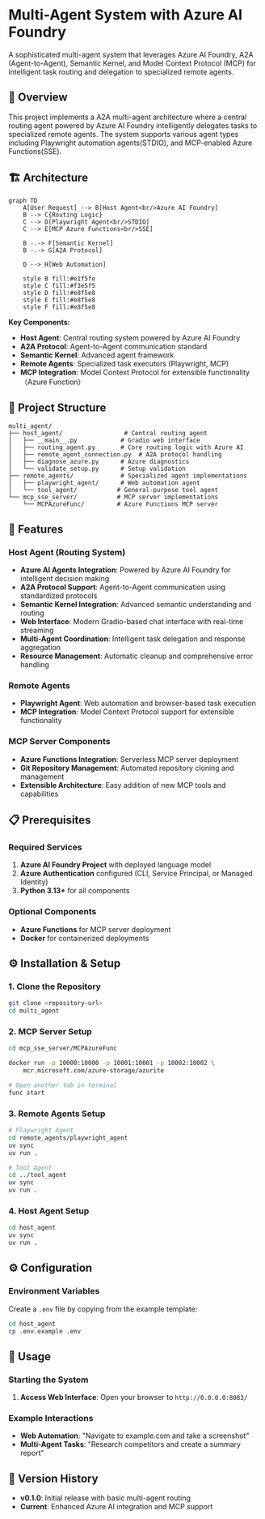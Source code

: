 # Multi-Agent System with Azure AI Foundry

A sophisticated multi-agent system that leverages Azure AI Foundry, A2A (Agent-to-Agent), Semantic Kernel, and Model Context Protocol (MCP) for intelligent task routing and delegation to specialized remote agents.

## 🚀 Overview

This project implements a A2A multi-agent architecture where a central routing agent powered by Azure AI Foundry intelligently delegates tasks to specialized remote agents. The system supports various agent types including  Playwright automation agents(STDIO), and MCP-enabled Azure Functions(SSE).

## 🏗️ Architecture

```mermaid
graph TD
    A[User Request] --> B[Host Agent<br/>Azure AI Foundry]
    B --> C{Routing Logic}
    C --> D[Playwright Agent<br/>STDIO]
    C --> E[MCP Azure Functions<br/>SSE]
    
    B -.-> F[Semantic Kernel]
    B -.-> G[A2A Protocol]
    
    D --> H[Web Automation]
    
    style B fill:#e1f5fe
    style C fill:#f3e5f5
    style D fill:#e8f5e8
    style E fill:#e8f5e8
    style F fill:#e8f5e8
```

**Key Components:**
- **Host Agent**: Central routing system powered by Azure AI Foundry
- **A2A Protocol**: Agent-to-Agent communication standard
- **Semantic Kernel**: Advanced agent framework
- **Remote Agents**: Specialized task executors (Playwright, MCP)
- **MCP Integration**: Model Context Protocol for extensible functionality （Azure Function）

## 📂 Project Structure

```
multi_agent/
├── host_agent/                 # Central routing agent
│   ├── __main__.py            # Gradio web interface
│   ├── routing_agent.py       # Core routing logic with Azure AI
│   ├── remote_agent_connection.py  # A2A protocol handling
│   ├── diagnose_azure.py      # Azure diagnostics
│   └── validate_setup.py      # Setup validation
├── remote_agents/             # Specialized agent implementations
│   ├── playwright_agent/      # Web automation agent
│   └── tool_agent/           # General-purpose tool agent
└── mcp_sse_server/           # MCP server implementations
    └── MCPAzureFunc/         # Azure Functions MCP server
```

## 🚀 Features

### Host Agent (Routing System)
- **Azure AI Agents Integration**: Powered by Azure AI Foundry for intelligent decision making
- **A2A Protocol Support**: Agent-to-Agent communication using standardized protocols
- **Semantic Kernel Integration**: Advanced semantic understanding and routing
- **Web Interface**: Modern Gradio-based chat interface with real-time streaming
- **Multi-Agent Coordination**: Intelligent task delegation and response aggregation
- **Resource Management**: Automatic cleanup and comprehensive error handling

### Remote Agents
- **Playwright Agent**: Web automation and browser-based task execution
- **MCP Integration**: Model Context Protocol support for extensible functionality

### MCP Server Components
- **Azure Functions Integration**: Serverless MCP server deployment
- **Git Repository Management**: Automated repository cloning and management
- **Extensible Architecture**: Easy addition of new MCP tools and capabilities

## 📋 Prerequisites

### Required Services
1. **Azure AI Foundry Project** with deployed language model
2. **Azure Authentication** configured (CLI, Service Principal, or Managed Identity)
3. **Python 3.13+** for all components

### Optional Components
- **Azure Functions** for MCP server deployment
- **Docker** for containerized deployments

## ⚙️ Installation & Setup

### 1. Clone the Repository
```bash
git clone <repository-url>
cd multi_agent
```

### 2. MCP Server Setup 

```bash
cd mcp_sse_server/MCPAzureFunc

docker run -p 10000:10000 -p 10001:10001 -p 10002:10002 \          
    mcr.microsoft.com/azure-storage/azurite

# Open another tab in terminal
func start 
```


### 3. Remote Agents Setup
```bash
# Playwright Agent
cd remote_agents/playwright_agent
uv sync
uv run .

# Tool Agent  
cd ../tool_agent
uv sync
uv run .
```

### 4. Host Agent Setup
```bash
cd host_agent
uv sync
uv run .
```

## ⚙️ Configuration

### Environment Variables
Create a `.env` file by copying from the example template:

```bash
cd host_agent
cp .env.example .env
```

## 🚀 Usage

### Starting the System

1. **Access Web Interface**:
   Open your browser to `http://0.0.0.0:8083/`

### Example Interactions

- **Web Automation**: "Navigate to example.com and take a screenshot"
- **Multi-Agent Tasks**: "Research competitors and create a summary report"

## 🔄 Version History

- **v0.1.0**: Initial release with basic multi-agent routing
- **Current**: Enhanced Azure AI integration and MCP support